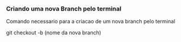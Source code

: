 ### Criando uma nova Branch pelo terminal

Comando necessario para a criacao de um nova branch pelo terminal

git checkout -b (nome da nova branch)